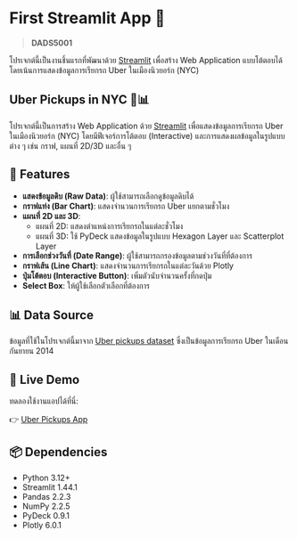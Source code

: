 # First Streamlit App 🚀

> **DADS5001**

โปรเจกต์นี้เป็นงานชิ้นแรกที่พัฒนาด้วย [Streamlit](https://streamlit.io/) เพื่อสร้าง Web Application แบบโต้ตอบได้ โดยเน้นการแสดงข้อมูลการเรียกรถ Uber ในเมืองนิวยอร์ก (NYC)

## Uber Pickups in NYC 🚕📊

โปรเจกต์นี้เป็นการสร้าง Web Application ด้วย [Streamlit](https://streamlit.io/) เพื่อแสดงข้อมูลการเรียกรถ Uber ในเมืองนิวยอร์ก (NYC) โดยมีฟีเจอร์การโต้ตอบ (Interactive) และการแสดงผลข้อมูลในรูปแบบต่าง ๆ เช่น กราฟ, แผนที่ 2D/3D และอื่น ๆ

## 🌟 Features

- **แสดงข้อมูลดิบ (Raw Data)**: ผู้ใช้สามารถเลือกดูข้อมูลดิบได้
- **กราฟแท่ง (Bar Chart)**: แสดงจำนวนการเรียกรถ Uber แยกตามชั่วโมง
- **แผนที่ 2D และ 3D**:
  - แผนที่ 2D: แสดงตำแหน่งการเรียกรถในแต่ละชั่วโมง
  - แผนที่ 3D: ใช้ PyDeck แสดงข้อมูลในรูปแบบ Hexagon Layer และ Scatterplot Layer
- **การเลือกช่วงวันที่ (Date Range)**: ผู้ใช้สามารถกรองข้อมูลตามช่วงวันที่ที่ต้องการ
- **กราฟเส้น (Line Chart)**: แสดงจำนวนการเรียกรถในแต่ละวันด้วย Plotly
- **ปุ่มโต้ตอบ (Interactive Button)**: เพิ่มตัวนับจำนวนครั้งที่กดปุ่ม
- **Select Box**: ให้ผู้ใช้เลือกตัวเลือกที่ต้องการ

## 📊 Data Source

ข้อมูลที่ใช้ในโปรเจกต์นี้มาจาก [Uber pickups dataset](https://s3-us-west-2.amazonaws.com/streamlit-demo-data/uber-raw-data-sep14.csv.gz) ซึ่งเป็นข้อมูลการเรียกรถ Uber ในเดือนกันยายน 2014

## 🔗 Live Demo

ทดลองใช้งานแอปได้ที่นี่:

👉 [Uber Pickups App](https://firstapp5001-zspq95pjessbdbvxxmxs2w.streamlit.app/?classId=e08fcee7-1a01-4403-b7ee-3f89c558f29f&assignmentId=d17fe288-4f27-4cc9-b306-6fa968085241&submissionId=3112f7dc-e170-148d-4267-d66a46238be5)

## 📦 Dependencies

- Python 3.12+
- Streamlit 1.44.1
- Pandas 2.2.3
- NumPy 2.2.5
- PyDeck 0.9.1
- Plotly 6.0.1
